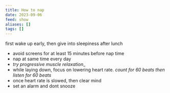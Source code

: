 ```yaml
---
title: How to nap
date: 2023-09-06
feed: show
aliases: []
tags: []
---
```


first wake up early, then give into sleepiness after lunch

- avoid screens for at least 15 minutes before nap time
- nap at same time every day
- _try progressive muscle relaxation__
- while laying down, focus on  lowering heart rate. _count for 60 beats then listen for 60 beats_
- once heart rate is slowed, then clear mind
- set an alarm and dont snooze